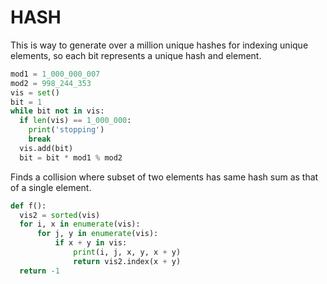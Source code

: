 # HASH

This is way to generate over a million unique hashes for indexing unique elements, so each bit represents a unique hash and element.

```py
mod1 = 1_000_000_007
mod2 = 998_244_353
vis = set()
bit = 1
while bit not in vis:
  if len(vis) == 1_000_000: 
    print('stopping')
    break
  vis.add(bit)
  bit = bit * mod1 % mod2
```

Finds a collision where subset of two elements has same hash sum as that of a single element.

```py
def f():
  vis2 = sorted(vis)
  for i, x in enumerate(vis):
      for j, y in enumerate(vis):
          if x + y in vis:
              print(i, j, x, y, x + y)
              return vis2.index(x + y)
  return -1
```